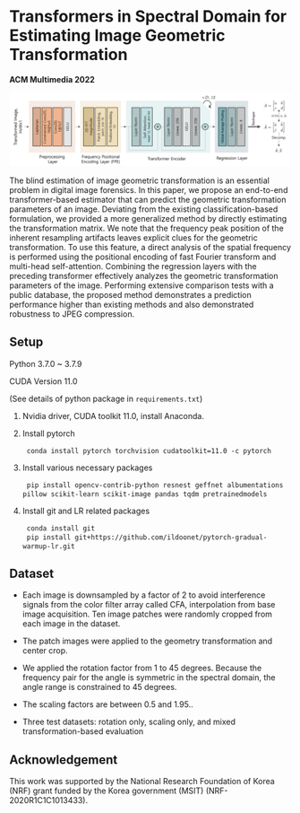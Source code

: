 # Transformers in Spectral Domain for Estimating Image Geometric Transformation 
**ACM Multimedia 2022**



![architecture](./assets/architecture.PNG)

The blind estimation of image geometric transformation is an essential problem in digital image forensics. In this paper, we propose an end-to-end transformer-based estimator that can predict the geometric transformation parameters of an image. Deviating from the existing classification-based formulation, we provided a more generalized method by directly estimating the transformation matrix. We note that the frequency peak position of the inherent resampling artifacts leaves explicit clues for the geometric transformation. To use this feature, a direct analysis of the spatial frequency is performed using the positional encoding of fast Fourier transform and multi-head self-attention. Combining the regression layers with the preceding transformer effectively analyzes the geometric transformation parameters of the image. Performing extensive comparison tests with a public database, the proposed method demonstrates a prediction performance higher than existing methods and also demonstrated robustness to JPEG compression.



## Setup


Python 3.7.0 ~ 3.7.9

CUDA Version 11.0

(See details of python package in `requirements.txt`)

1. Nvidia driver, CUDA toolkit 11.0, install Anaconda.

2. Install pytorch 

        conda install pytorch torchvision cudatoolkit=11.0 -c pytorch

3. Install various necessary packages

        pip install opencv-contrib-python resnest geffnet albumentations pillow scikit-learn scikit-image pandas tqdm pretrainedmodels
        
4. Install git and LR related packages

        conda install git
        pip install git+https://github.com/ildoonet/pytorch-gradual-warmup-lr.git

## Dataset

- Each image is downsampled by a factor of 2 to avoid interference signals from the color filter array called CFA, interpolation from base image acquisition. Ten image patches were randomly cropped from each image in the dataset.

- The patch images were applied to the geometry transformation and center crop.

- We applied the rotation factor from 1 to 45 degrees. Because the frequency pair for the angle is symmetric in the spectral domain, the angle range is constrained to 45 degrees.

- The scaling factors are between 0.5 and 1.95..

- Three test datasets: rotation only, scaling only, and mixed transformation-based evaluation



## Acknowledgement

This work was supported by the National Research Foundation of Korea (NRF) grant funded by the Korea government (MSIT) (NRF-2020R1C1C1013433).

